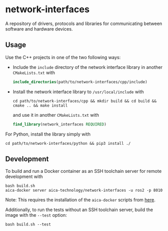 # network-interfaces

A repository of drivers, protocols and libraries for communicating between software and hardware devices.

## Usage

Use the C++ projects in one of the two following ways:

- Include the `include` directory of the network interface library in another `CMakeLists.txt` with
  ```cmake
  include_directories(path/to/network-interfaces/cpp/include)
  ```
- Install the network interface library to `/usr/local/include` with
  ```console
  cd path/to/network-interfaces/cpp && mkdir build && cd build && cmake .. && make install
  ```
  and use it in another `CMakeLists.txt` with
  ```cmake
  find_library(network_interfaces REQUIRED)
  ```

For Python, install the library simply with

```console
cd path/to/network-interfaces/python && pip3 install ./
```

## Development

To build and run a Docker container as an SSH toolchain server for remote development with

```console
bash build.sh
aica-docker server aica-technology/network-interfaces -u ros2 -p 8010
```

Note: This requires the installation of the `aica-docker` scripts
from [here](https://github.com/aica-technology/docker-images).

Additionally, to run the tests without an SSH toolchain server, build the image with the `--test` option:

```console
bash build.sh --test
```
